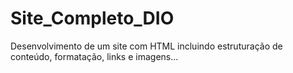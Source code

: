 # Site_Completo_DIO
Desenvolvimento de um site com HTML incluindo estruturação de conteúdo, formatação, links e imagens...
